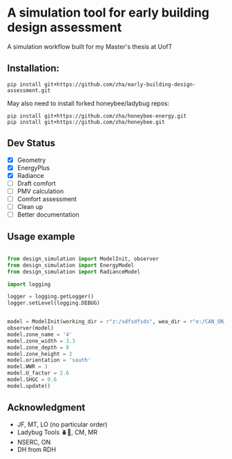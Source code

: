 # A simulation tool for early building design assessment
A simulation workflow built for my Master's thesis at UofT
##  Installation:
```
pip install git+https://github.com/zha/early-building-design-assessment.git
```
May also need to install forked honeybee/ladybug repos:
```
pip install git+https://github.com/zha/honeybee-energy.git
pip install git+https://github.com/zha/honeybee.git
```

## Dev Status
- [x] Geometry
- [x] EnergyPlus
- [x] Radiance
- [ ] Draft comfort
- [ ] PMV calculation
- [ ] Comfort assessment
- [ ] Clean up
- [ ] Better documentation

## Usage example
```python

from design_simulation import ModelInit, observer
from design_simulation import EnergyModel
from design_simulation import RadianceModel

import logging

logger = logging.getLogger()
logger.setLevel(logging.DEBUG)


model = ModelInit(working_dir = r"z:/sdfsdfsds", wea_dir = r"e:/CAN_ON_Toronto.716240_CWEC.epw")
observer(model)
model.zone_name = '4' 
model.zone_width = 3.3
model.zone_depth = 8
model.zone_height = 2
model.orientation = 'south'
model.WWR = 3
model.U_factor = 2.6
model.SHGC = 0.6
model.update()

```

## Acknowledgment
* JF, MT, LO (no particular order)
* Ladybug Tools :beetle::honeybee:, CM, MR
* NSERC, ON
* DH from RDH
